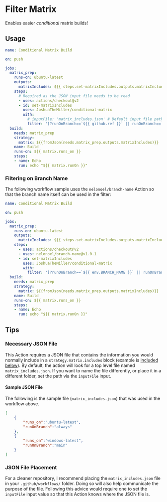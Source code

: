 # Filter Matrix

Enables easier *conditional* matrix builds!

## Usage

```yml
name: Conditional Matrix Build

on: push

jobs:
  matrix_prep:
    runs-on: ubuntu-latest
    outputs:
      matrixIncludes: ${{ steps.set-matrixIncludes.outputs.matrixIncludes }}
    steps:
      # Required as the JSON input file needs to be read
      - uses: actions/checkout@v2      
      - id: set-matrixIncludes
        uses: JoshuaTheMiller/conditional-matrix        
        with:
          # inputFile: 'matrix_includes.json' # Default input file path
          filter: '[?runOnBranch==`${{ github.ref }}` || runOnBranch==`always`]'   
  build:
    needs: matrix_prep
    strategy:      
      matrix: ${{fromJson(needs.matrix_prep.outputs.matrixIncludes)}}
    name: Build
    runs-on: ${{ matrix.runs_on }}
    steps:
    - name: Echo
      run: echo "${{ matrix.runOn }}"

```

### Filtering on Branch Name

The following workflow sample uses the `nelonoel/branch-name` Action so that the branch name itself can be used in the filter:

```yml
name: Conditional Matrix Build

on: push

jobs:
  matrix_prep:
    runs-on: ubuntu-latest
    outputs:
      matrixIncludes: ${{ steps.set-matrixIncludes.outputs.matrixIncludes }}
    steps:
      - uses: actions/checkout@v2
      - uses: nelonoel/branch-name@v1.0.1
      - id: set-matrixIncludes
        uses: JoshuaTheMiller/conditional-matrix        
        with:          
          filter: '[?runOnBranch==`${{ env.BRANCH_NAME }}` || runOnBranch==`always`]'   
  build:
    needs: matrix_prep
    strategy:      
      matrix: ${{fromJson(needs.matrix_prep.outputs.matrixIncludes)}}
    name: Build
    runs-on: ${{ matrix.runs_on }}
    steps:
    - name: Echo
      run: echo "${{ matrix.runOn }}"

```

## Tips

### Necessary JSON File

This Action requires a JSON file that contains the information you would normally include in a `strategy.matrix.includes` block (example is [included below](#sample-json-file)). By default, the action will look for a top level file named `matrix_includes.json`. If you want to name the file differently, or place it in a different folder, set the path via the `inputFile` input.

#### Sample JSON File

The following is the sample file (`matrix_includes.json`) that was used in the workflow above.

```json
[
    {
        "runs_on":"ubuntu-latest",        
        "runOnBranch":"always"
    },
    {
        "runs_on":"windows-latest",        
        "runOnBranch":"main"
    }
]
```

### JSON File Placement

For a cleaner repository, I recommend placing the `matrix_includes.json` file in your `.github/workflows/` folder. Doing so will also help communicate the purpose of the file. Following this advice would require one to set the `inputFile` input value so that this Action knows where the JSON file is.